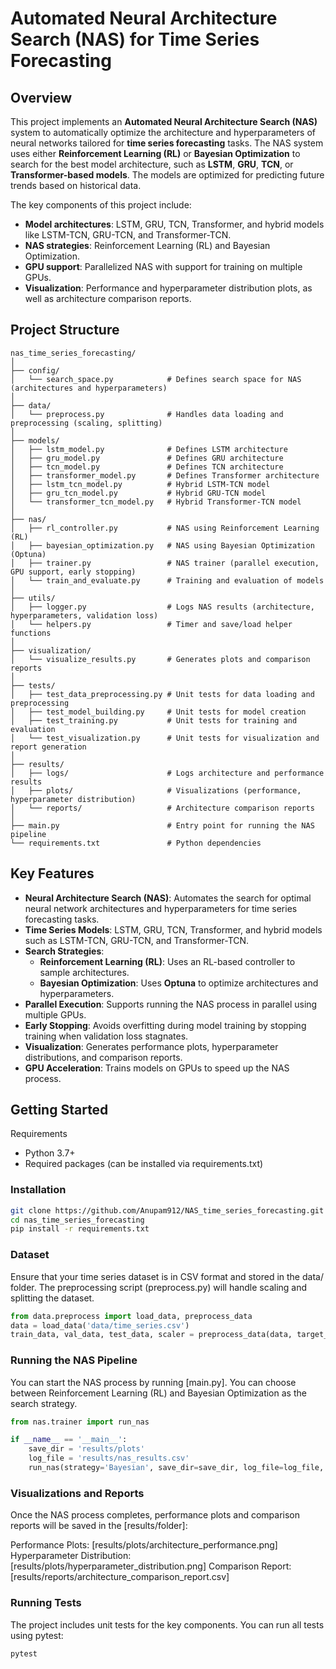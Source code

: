 # Automated Neural Architecture Search (NAS) for Time Series Forecasting

## Overview

This project implements an **Automated Neural Architecture Search (NAS)** system to automatically optimize the architecture and hyperparameters of neural networks tailored for **time series forecasting** tasks. The NAS system uses either **Reinforcement Learning (RL)** or **Bayesian Optimization** to search for the best model architecture, such as **LSTM**, **GRU**, **TCN**, or **Transformer-based models**. The models are optimized for predicting future trends based on historical data.

The key components of this project include:

- **Model architectures**: LSTM, GRU, TCN, Transformer, and hybrid models like LSTM-TCN, GRU-TCN, and Transformer-TCN.
- **NAS strategies**: Reinforcement Learning (RL) and Bayesian Optimization.
- **GPU support**: Parallelized NAS with support for training on multiple GPUs.
- **Visualization**: Performance and hyperparameter distribution plots, as well as architecture comparison reports.

## Project Structure

```plaintext
nas_time_series_forecasting/
│
├── config/
│   └── search_space.py            # Defines search space for NAS (architectures and hyperparameters)
│
├── data/
│   └── preprocess.py              # Handles data loading and preprocessing (scaling, splitting)
│
├── models/
│   ├── lstm_model.py              # Defines LSTM architecture
│   ├── gru_model.py               # Defines GRU architecture
│   ├── tcn_model.py               # Defines TCN architecture
│   ├── transformer_model.py       # Defines Transformer architecture
│   ├── lstm_tcn_model.py          # Hybrid LSTM-TCN model
│   ├── gru_tcn_model.py           # Hybrid GRU-TCN model
│   └── transformer_tcn_model.py   # Hybrid Transformer-TCN model
│
├── nas/
│   ├── rl_controller.py           # NAS using Reinforcement Learning (RL)
│   ├── bayesian_optimization.py   # NAS using Bayesian Optimization (Optuna)
│   ├── trainer.py                 # NAS trainer (parallel execution, GPU support, early stopping)
│   └── train_and_evaluate.py      # Training and evaluation of models
│
├── utils/
│   ├── logger.py                  # Logs NAS results (architecture, hyperparameters, validation loss)
│   └── helpers.py                 # Timer and save/load helper functions
│
├── visualization/
│   └── visualize_results.py       # Generates plots and comparison reports
│
├── tests/
│   ├── test_data_preprocessing.py # Unit tests for data loading and preprocessing
│   ├── test_model_building.py     # Unit tests for model creation
│   ├── test_training.py           # Unit tests for training and evaluation
│   └── test_visualization.py      # Unit tests for visualization and report generation
│
├── results/
│   ├── logs/                      # Logs architecture and performance results
│   ├── plots/                     # Visualizations (performance, hyperparameter distribution)
│   └── reports/                   # Architecture comparison reports
│
├── main.py                        # Entry point for running the NAS pipeline
└── requirements.txt               # Python dependencies
```

## **Key Features**

- **Neural Architecture Search (NAS)**: Automates the search for optimal neural network architectures and hyperparameters for time series forecasting tasks.
- **Time Series Models**: LSTM, GRU, TCN, Transformer, and hybrid models such as LSTM-TCN, GRU-TCN, and Transformer-TCN.
- **Search Strategies**:
  - **Reinforcement Learning (RL)**: Uses an RL-based controller to sample architectures.
  - **Bayesian Optimization**: Uses **Optuna** to optimize architectures and hyperparameters.
- **Parallel Execution**: Supports running the NAS process in parallel using multiple GPUs.
- **Early Stopping**: Avoids overfitting during model training by stopping training when validation loss stagnates.
- **Visualization**: Generates performance plots, hyperparameter distributions, and comparison reports.
- **GPU Acceleration**: Trains models on GPUs to speed up the NAS process.

## **Getting Started**

Requirements

- Python 3.7+
- Required packages (can be installed via requirements.txt)

### **Installation**

```bash
git clone https://github.com/Anupam912/NAS_time_series_forecasting.git
cd nas_time_series_forecasting
pip install -r requirements.txt
```

### **Dataset**

Ensure that your time series dataset is in CSV format and stored in the data/ folder. The preprocessing script (preprocess.py) will handle scaling and splitting the dataset.

```python
from data.preprocess import load_data, preprocess_data
data = load_data('data/time_series.csv')
train_data, val_data, test_data, scaler = preprocess_data(data, target_column='target')
```

### **Running the NAS Pipeline**

You can start the NAS process by running [main.py]. You can choose between Reinforcement Learning (RL) and Bayesian Optimization as the search strategy.

```python
from nas.trainer import run_nas

if __name__ == '__main__':
    save_dir = 'results/plots'
    log_file = 'results/nas_results.csv'
    run_nas(strategy='Bayesian', save_dir=save_dir, log_file=log_file, early_stopping_patience=5, num_workers=2)
```

### **Visualizations and Reports**

Once the NAS process completes, performance plots and comparison reports will be saved in the [results/folder]:

Performance Plots: [results/plots/architecture_performance.png]
Hyperparameter Distribution: [results/plots/hyperparameter_distribution.png]
Comparison Report: [results/reports/architecture_comparison_report.csv]

### Running Tests

The project includes unit tests for the key components. You can run all tests using pytest:

```bash
pytest
```
